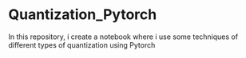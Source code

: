 # Quantization_Pytorch
In this repository, i create a notebook where i use some techniques of different types of quantization using Pytorch 
